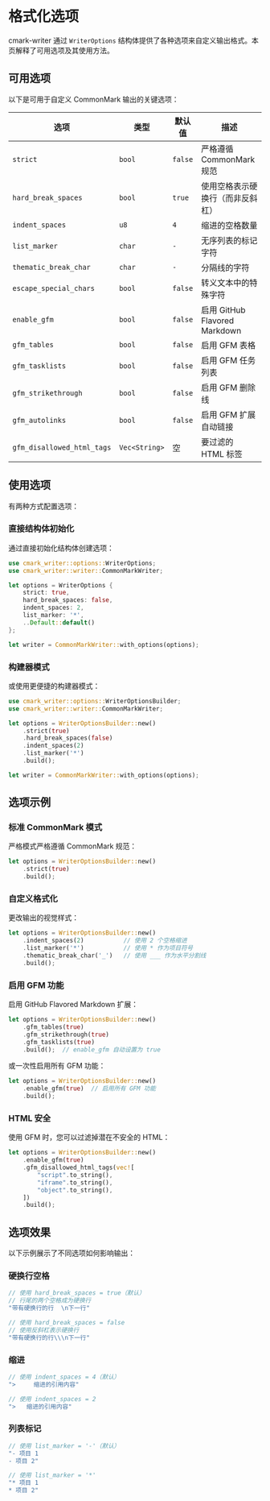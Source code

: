 # 格式化选项

cmark-writer 通过 `WriterOptions` 结构体提供了各种选项来自定义输出格式。本页解释了可用选项及其使用方法。

## 可用选项

以下是可用于自定义 CommonMark 输出的关键选项：

| 选项 | 类型 | 默认值 | 描述 |
|--------|------|---------|-------------|
| `strict` | `bool` | `false` | 严格遵循 CommonMark 规范 |
| `hard_break_spaces` | `bool` | `true` | 使用空格表示硬换行（而非反斜杠） |
| `indent_spaces` | `u8` | `4` | 缩进的空格数量 |
| `list_marker` | `char` | `-` | 无序列表的标记字符 |
| `thematic_break_char` | `char` | `-` | 分隔线的字符 |
| `escape_special_chars` | `bool` | `false` | 转义文本中的特殊字符 |
| `enable_gfm` | `bool` | `false` | 启用 GitHub Flavored Markdown |
| `gfm_tables` | `bool` | `false` | 启用 GFM 表格 |
| `gfm_tasklists` | `bool` | `false` | 启用 GFM 任务列表 |
| `gfm_strikethrough` | `bool` | `false` | 启用 GFM 删除线 |
| `gfm_autolinks` | `bool` | `false` | 启用 GFM 扩展自动链接 |
| `gfm_disallowed_html_tags` | `Vec<String>` | 空 | 要过滤的 HTML 标签 |

## 使用选项

有两种方式配置选项：

### 直接结构体初始化

通过直接初始化结构体创建选项：

```rust
use cmark_writer::options::WriterOptions;
use cmark_writer::writer::CommonMarkWriter;

let options = WriterOptions {
    strict: true,
    hard_break_spaces: false,
    indent_spaces: 2,
    list_marker: '*',
    ..Default::default()
};

let writer = CommonMarkWriter::with_options(options);
```

### 构建器模式

或使用更便捷的构建器模式：

```rust
use cmark_writer::options::WriterOptionsBuilder;
use cmark_writer::writer::CommonMarkWriter;

let options = WriterOptionsBuilder::new()
    .strict(true)
    .hard_break_spaces(false)
    .indent_spaces(2)
    .list_marker('*')
    .build();

let writer = CommonMarkWriter::with_options(options);
```

## 选项示例

### 标准 CommonMark 模式

严格模式严格遵循 CommonMark 规范：

```rust
let options = WriterOptionsBuilder::new()
    .strict(true)
    .build();
```

### 自定义格式化

更改输出的视觉样式：

```rust
let options = WriterOptionsBuilder::new()
    .indent_spaces(2)           // 使用 2 个空格缩进
    .list_marker('*')           // 使用 * 作为项目符号
    .thematic_break_char('_')   // 使用 ___ 作为水平分割线
    .build();
```

### 启用 GFM 功能

启用 GitHub Flavored Markdown 扩展：

```rust
let options = WriterOptionsBuilder::new()
    .gfm_tables(true)
    .gfm_strikethrough(true)
    .gfm_tasklists(true)
    .build();  // enable_gfm 自动设置为 true
```

或一次性启用所有 GFM 功能：

```rust
let options = WriterOptionsBuilder::new()
    .enable_gfm(true)  // 启用所有 GFM 功能
    .build();
```

### HTML 安全

使用 GFM 时，您可以过滤掉潜在不安全的 HTML：

```rust
let options = WriterOptionsBuilder::new()
    .enable_gfm(true)
    .gfm_disallowed_html_tags(vec![
        "script".to_string(),
        "iframe".to_string(),
        "object".to_string(),
    ])
    .build();
```

## 选项效果

以下示例展示了不同选项如何影响输出：

### 硬换行空格

```rust
// 使用 hard_break_spaces = true（默认）
// 行尾的两个空格成为硬换行
"带有硬换行的行  \n下一行"

// 使用 hard_break_spaces = false
// 使用反斜杠表示硬换行
"带有硬换行的行\\\n下一行"
```

### 缩进

```rust
// 使用 indent_spaces = 4（默认）
">     缩进的引用内容"

// 使用 indent_spaces = 2
">   缩进的引用内容"
```

### 列表标记

```rust
// 使用 list_marker = '-'（默认）
"- 项目 1
- 项目 2"

// 使用 list_marker = '*'
"* 项目 1
* 项目 2"
```
